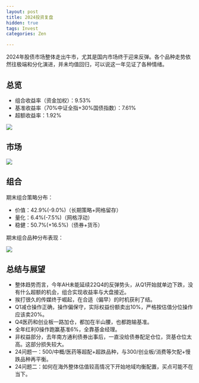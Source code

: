 ```yaml
---
layout: post
title: 2024投资复盘
hidden: true
tags: Invest
categories: Zen

---
```


2024年股债市场整体走出牛市，尤其是国内市场终于迎来反弹。各个品种走势依然往极端和分化演进，并未均值回归，可以说这一年见证了各种情绪。

## 总览

- 组合收益率（资金加权）：9.53%
- 基准收益率（70%中证全指+30%国债指数）：7.61%
- 超额收益率：1.92%

![](https://jiaxi-github-pages-photohost.oss-cn-beijing.aliyuncs.com/pyreneesalpaca/images/2024_portfolio_account_overview.png)

## 市场

![](https://jiaxi-github-pages-photohost.oss-cn-beijing.aliyuncs.com/pyreneesalpaca/images/2024_portfolio_return_by_type.png)

## 组合

期末组合策略分布：

- 价值：42.9%(-9.0%)（长期策略+网格留存）
- 量化：6.4%(-7.5%)（网格浮动）
- 稳健：50.7%(+16.5%)（债券+货币）

期末组合品种分布表现：

![](https://jiaxi-github-pages-photohost.oss-cn-beijing.aliyuncs.com/pyreneesalpaca/images/2024_portfolio_order_by_position.png)

## 总结与展望

- 整体趋势而言，今年AH未能延续22Q4的反弹势头，从Q1开始就单边下跌，没有什么超额的机会，组合实现收益率与大盘接近。
- 挨打很久的传媒终于崛起，在合适（偏早）的时机获利了结。
- Q1减仓操作正确，操作偏保守，实际权益份额卖出10%，严格按估值分位操作应该卖20%。
- Q4医药和创业板一路加仓，都加在半山腰，也都跑输基准。
- 全年红利0操作跑赢基准6%，全靠基金经理。
- 非权益部分，去年南方通利债券出事后，一直没给债券配足仓位，货基仓位太高。这部分损失较大。
- 24问题一：500/中概/医药等超配+超跌品种，与300/创业板/消费等欠配+慢跌品种再平衡。
- 24问题二：如何在海外整体估值较高情况下开始地域均衡配置，买点可能不在当下。
